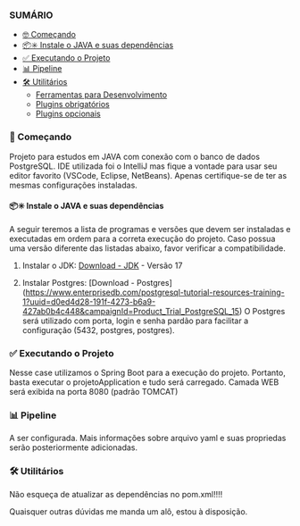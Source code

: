 ### SUMÁRIO
- [🤓 Começando](#-começando)
- [📦✳️ Instale o JAVA e suas dependências](#%EF%B8%8F-instale-o-JAVA-e-suas-dependências)
- [✅ Executando o Projeto](#-Executando-o-Projeto)
- [📊 Pipeline](#-pipeline)
- [🛠️ Utilitários](#%EF%B8%8F-utilitários)
    - [Ferramentas para Desenvolvimento](#ferramentas-para-desenvolvimento)
    - [Plugins obrigatórios](#plugins-obrigatórios)
    - [Plugins opcionais](#plugins-opcionais)


### 🚀 Começando
Projeto para estudos em JAVA com conexão com o banco de dados PostgreSQL. IDE utilizada foi o IntelliJ mas fique a vontade para usar seu editor favorito (VSCode, Eclipse, NetBeans).
Apenas certifique-se de ter as mesmas configurações instaladas.


#### 📦✳️ Instale o JAVA e suas dependências
A seguir teremos a lista de programas e versões que devem ser instaladas e executadas em ordem para a correta execução do projeto. Caso possua uma versão diferente das listadas abaixo, favor verificar a compatibilidade.

1. Instalar o JDK: [Download - JDK](https://adoptium.net/) - Versão 17

2. Instalar Postgres: [Download - Postgres] (https://www.enterprisedb.com/postgresql-tutorial-resources-training-1?uuid=d0ed4d28-191f-4273-b6a9-427ab0b4c448&campaignId=Product_Trial_PostgreSQL_15)
   O Postgres será utilizado com porta, login e senha pardão para facilitar a configuração (5432, postgres, postgres).
 
### ✅ Executando o Projeto
Nesse case utilizamos o Spring Boot para a execução do projeto. Portanto, basta executar o projetoApplication e tudo será carregado.
Camada WEB será exibida na porta 8080 (padrão TOMCAT)



### 📊 Pipeline
A ser configurada. Mais informações sobre arquivo yaml e suas propriedas serão posteriormente adicionadas.

### 🛠️ Utilitários

Não esqueça de atualizar as dependências no pom.xml!!!!

Quaisquer outras dúvidas me manda um alô, estou à disposição.
